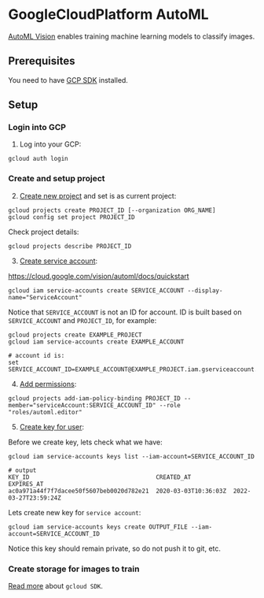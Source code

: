 # GoogleCloudPlatform AutoML

[AutoML Vision] enables training machine learning models to classify images. 

## Prerequisites

You need to have [GCP SDK](https://cloud.google.com/sdk) installed.

## Setup

### Login into GCP

1. Log into your GCP:

```console
gcloud auth login
```

### Create and setup project

2. [Create new project] and set is as current project: 

```console
gcloud projects create PROJECT_ID [--organization ORG_NAME]
gcloud config set project PROJECT_ID
```

Check project details:

```console
gcloud projects describe PROJECT_ID
```

3. [Create service account]: 

https://cloud.google.com/vision/automl/docs/quickstart

```console
gcloud iam service-accounts create SERVICE_ACCOUNT --display-name="ServiceAccount"
```

Notice that `SERVICE_ACCOUNT` is not an ID for account. ID is built based on `SERVICE_ACCOUNT` and `PROJECT_ID`, 
for example:

```console
gcloud projects create EXAMPLE_PROJECT
gcloud iam service-accounts create EXAMPLE_ACCOUNT 

# account id is:
set SERVICE_ACCOUNT_ID=EXAMPLE_ACCOUNT@EXAMPLE_PROJECT.iam.gserviceaccount.com
```

4. [Add permissions]:

```console
gcloud projects add-iam-policy-binding PROJECT_ID --member="serviceAccount:SERVICE_ACCOUNT_ID" --role "roles/automl.editor"
```

5. [Create key for user]:

Before we create key, lets check what we have:

```console
gcloud iam service-accounts keys list --iam-account=SERVICE_ACCOUNT_ID

# output
KEY_ID                                    CREATED_AT            EXPIRES_AT
ac0a971a44f7f7dacee50f5607beb0020d782e21  2020-03-03T10:36:03Z  2022-03-27T23:59:24Z
```

Lets create new key for `service account`:

```console
gcloud iam service-accounts keys create OUTPUT_FILE --iam-account=SERVICE_ACCOUNT_ID
```

Notice this key should remain private, so do not push it to git, etc. 

### Create storage for images to train


[Read more](https://cloud.google.com/sdk/gcloud/reference) about `gcloud SDK`.

[AutoML Vision]: https://cloud.google.com/automl
[Create new project]: https://cloud.google.com/resource-manager/docs/creating-managing-projects 
[Create service account]: https://cloud.google.com/sdk/gcloud/reference/iam/service-accounts/create
[Add permissions]: https://cloud.google.com/sdk/gcloud/reference/iam/service-accounts/add-iam-policy-binding
[Create key for user]: https://cloud.google.com/sdk/gcloud/reference/iam/service-accounts/keys/create
